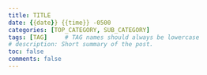 ```yaml
---
title: TITLE
date: {{date}} {{time}} -0500
categories: [TOP_CATEGORY, SUB_CATEGORY]
tags: [TAG]     # TAG names should always be lowercase
# description: Short summary of the post.
toc: false
comments: false
---
```


